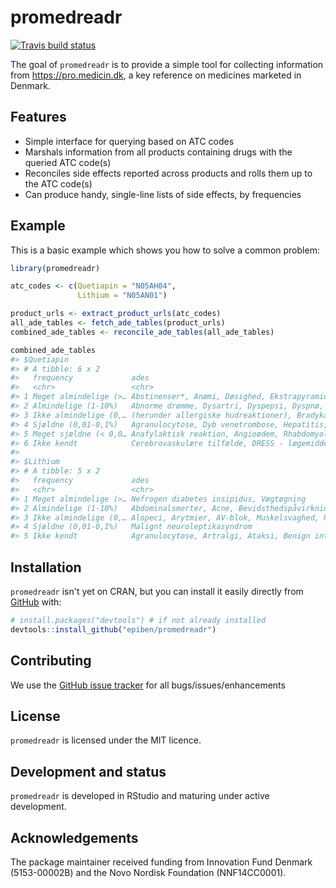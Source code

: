
<!-- README.md is generated from README.Rmd. Please edit that file -->
# promedreadr

<!-- badges: start -->
[![Travis build status](https://travis-ci.com/epiben/promedreadr.svg?branch=main)](https://travis-ci.com/epiben/promedreadr) <!-- badges: end -->

The goal of `promedreadr` is to provide a simple tool for collecting information from <https://pro.medicin.dk>, a key reference on medicines marketed in Denmark.

## Features

-   Simple interface for querying based on ATC codes
-   Marshals information from all products containing drugs with the queried ATC code(s)
-   Reconciles side effects reported across products and rolls them up to the ATC code(s)
-   Can produce handy, single-line lists of side effects, by frequencies

## Example

This is a basic example which shows you how to solve a common problem:

``` r
library(promedreadr)

atc_codes <- c(Quetiapin = "N05AH04",
               Lithium = "N05AN01")

product_urls <- extract_product_urls(atc_codes)
all_ade_tables <- fetch_ade_tables(product_urls)
combined_ade_tables <- reconcile_ade_tables(all_ade_tables)

combined_ade_tables
#> $Quetiapin
#> # A tibble: 6 x 2
#>   frequency             ades                                                    
#>   <chr>                 <chr>                                                   
#> 1 Meget almindelige (>… Abstinenser*, Anæmi, Døsighed, Ekstrapyramidale gener, …
#> 2 Almindelige (1-10%)   Abnorme drømme, Dysartri, Dyspepsi, Dyspnø, Eosinofili,…
#> 3 Ikke almindelige (0,… (herunder allergiske hudreaktioner), Bradykardi, Diabet…
#> 4 Sjældne (0,01-0,1%)   Agranulocytose, Dyb venetrombose, Hepatitis, Hypotermi,…
#> 5 Meget sjældne (< 0,0… Anafylaktisk reaktion, Angioødem, Rhabdomyolyse, Steven…
#> 6 Ikke kendt            Cerebrovaskulære tilfælde, DRESS - lægemiddelreaktion m…
#> 
#> $Lithium
#> # A tibble: 5 x 2
#>   frequency             ades                                                    
#>   <chr>                 <chr>                                                   
#> 1 Meget almindelige (>… Nefrogen diabetes insipidus, Vægtøgning                 
#> 2 Almindelige (1-10%)   Abdominalsmerter, Acne, Bevidsthedspåvirkning, Diarré, …
#> 3 Ikke almindelige (0,… Alopeci, Arytmier, AV-blok, Muskelsvaghed, Parkinsonism…
#> 4 Sjældne (0,01-0,1%)   Malignt neuroleptikasyndrom                             
#> 5 Ikke kendt            Agranulocytose, Artralgi, Ataksi, Benign intrakraniel t…
```

## Installation

`promedreadr` isn't yet on CRAN, but you can install it easily directly from [GitHub](https://github.com/) with:

``` r
# install.packages("devtools") # if not already installed
devtools::install_github("epiben/promedreadr")
```

## Contributing

We use the [GitHub issue tracker](https://www.github.com/epiben/promedreadr/issues) for all bugs/issues/enhancements

## License

`promedreadr` is licensed under the MIT licence.

## Development and status

`promedreadr` is developed in RStudio and maturing under active development.

## Acknowledgements

The package maintainer received funding from Innovation Fund Denmark (5153-00002B) and the Novo Nordisk Foundation (NNF14CC0001).
